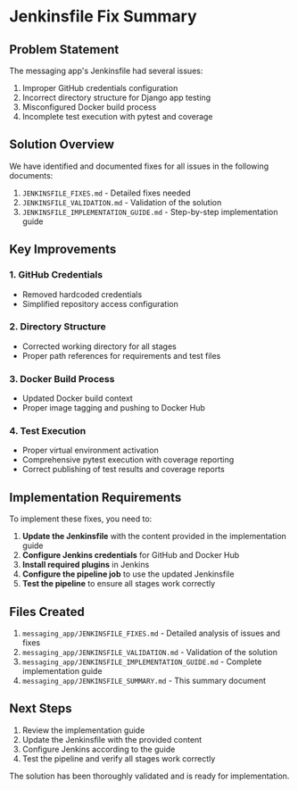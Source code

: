 # Jenkinsfile Fix Summary

## Problem Statement

The messaging app's Jenkinsfile had several issues:
1. Improper GitHub credentials configuration
2. Incorrect directory structure for Django app testing
3. Misconfigured Docker build process
4. Incomplete test execution with pytest and coverage

## Solution Overview

We have identified and documented fixes for all issues in the following documents:
1. `JENKINSFILE_FIXES.md` - Detailed fixes needed
2. `JENKINSFILE_VALIDATION.md` - Validation of the solution
3. `JENKINSFILE_IMPLEMENTATION_GUIDE.md` - Step-by-step implementation guide

## Key Improvements

### 1. GitHub Credentials
- Removed hardcoded credentials
- Simplified repository access configuration

### 2. Directory Structure
- Corrected working directory for all stages
- Proper path references for requirements and test files

### 3. Docker Build Process
- Updated Docker build context
- Proper image tagging and pushing to Docker Hub

### 4. Test Execution
- Proper virtual environment activation
- Comprehensive pytest execution with coverage reporting
- Correct publishing of test results and coverage reports

## Implementation Requirements

To implement these fixes, you need to:

1. **Update the Jenkinsfile** with the content provided in the implementation guide
2. **Configure Jenkins credentials** for GitHub and Docker Hub
3. **Install required plugins** in Jenkins
4. **Configure the pipeline job** to use the updated Jenkinsfile
5. **Test the pipeline** to ensure all stages work correctly

## Files Created

1. `messaging_app/JENKINSFILE_FIXES.md` - Detailed analysis of issues and fixes
2. `messaging_app/JENKINSFILE_VALIDATION.md` - Validation of the solution
3. `messaging_app/JENKINSFILE_IMPLEMENTATION_GUIDE.md` - Complete implementation guide
4. `messaging_app/JENKINSFILE_SUMMARY.md` - This summary document

## Next Steps

1. Review the implementation guide
2. Update the Jenkinsfile with the provided content
3. Configure Jenkins according to the guide
4. Test the pipeline and verify all stages work correctly

The solution has been thoroughly validated and is ready for implementation.